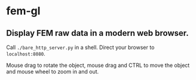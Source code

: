 # fem-gl
## Display FEM raw data in a modern web browser.

Call `./bare_http_server.py` in a shell. 
Direct your browser to `localhost:8080`.

Mouse drag to rotate the object, mouse drag and CTRL to move the object and 
mouse wheel to zoom in and out.
